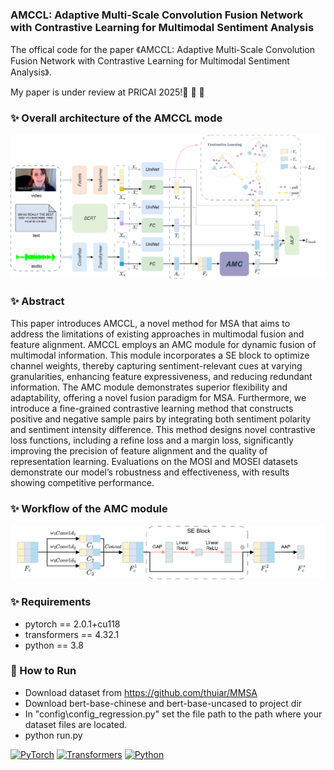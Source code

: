 ### AMCCL: Adaptive Multi-Scale Convolution Fusion Network with Contrastive Learning for Multimodal Sentiment Analysis

The offical code for the paper 《AMCCL: Adaptive Multi-Scale Convolution Fusion Network with Contrastive Learning for Multimodal Sentiment Analysis》.

My paper is under review at PRICAI 2025!🚀 🚀 🚀 

### ✨ Overall architecture of the AMCCL mode

![AMCCL Figure](figAMCCL.png)

### ✨ Abstract

This paper introduces AMCCL, a novel method for MSA that aims to address the limitations of existing approaches in multimodal fusion and feature alignment. AMCCL employs an AMC module for dynamic fusion of multimodal information. This module incorporates a SE block to optimize channel weights, thereby capturing sentiment-relevant cues at varying granularities, enhancing feature expressiveness, and reducing redundant information. The AMC module demonstrates superior flexibility and adaptability, offering a novel fusion paradigm for MSA. Furthermore, we introduce a fine-grained contrastive learning method that constructs positive and negative sample pairs by integrating both sentiment polarity and sentiment intensity difference. This method designs novel contrastive loss functions, including a refine loss and a margin loss, significantly improving the precision of feature alignment and the quality of representation learning. Evaluations on the MOSI and MOSEI datasets demonstrate our model’s robustness and effectiveness, with results showing competitive performance.

### ✨ Workflow of the AMC module

![AMC Figure](figAMC.png)

### ✨ Requirements

- pytorch == 2.0.1+cu118
- transformers == 4.32.1
- python == 3.8

### 🚀 How to Run

- Download dataset from https://github.com/thuiar/MMSA
- Download bert-base-chinese and bert-base-uncased to project dir
- In "config\config_regression.py" set the file path to the path where your dataset files are located.
- python run.py


[![PyTorch](https://img.shields.io/badge/PyTorch-2.0.1-EE4C2C?logo=pytorch)](https://pytorch.org/)
[![Transformers](https://img.shields.io/badge/🤗%20Transformers-4.32-yellow)](https://huggingface.co/transformers)
[![Python](https://img.shields.io/badge/Python-3.8-3776AB?logo=python)](https://www.python.org/)
